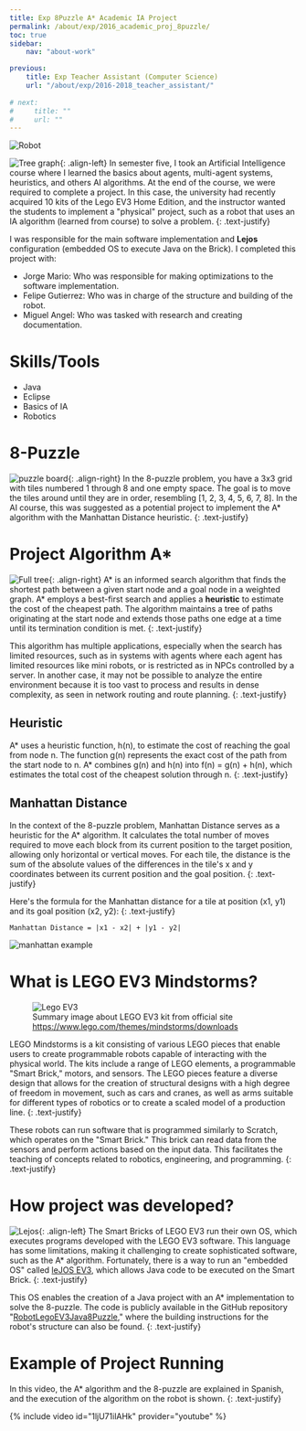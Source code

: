 ```yaml
---
title: Exp 8Puzzle A* Academic IA Project 
permalink: /about/exp/2016_academic_proj_8puzzle/
toc: true
sidebar:
    nav: "about-work"

previous:
    title: Exp Teacher Assistant (Computer Science)
    url: "/about/exp/2016-2018_teacher_assistant/"
    
# next:
#     title: ""
#     url: ""
---
```


![Robot](/assets/img/work/academic_ia_proj/robot.png)

![Tree graph](/assets/img/work/academic_ia_proj/tree.png){: .align-left}
In semester five, I took an Artificial Intelligence course where I learned the basics about agents, multi-agent systems, heuristics, and others AI algorithms. At the end of the course, we were required to complete a project. In this case, the university had recently acquired 10 kits of the Lego EV3 Home Edition, and the instructor wanted the students to implement a "physical" project, such as a robot that uses an IA algorithm (learned from course) to solve a problem.
{: .text-justify}

I was responsible for the main software implementation and **Lejos** configuration (embedded OS to execute Java on the Brick). I completed this project with:
* Jorge Mario: Who was responsible for making optimizations to the software implementation.
* Felipe Gutierrez: Who was in charge of the structure and building of the robot.
* Miguel Angel: Who was tasked with research and creating documentation.

# Skills/Tools
* Java
* Eclipse
* Basics of IA
* Robotics

# 8-Puzzle
![puzzle board](/assets/img/work/academic_ia_proj/puzzle.png){: .align-right}
In the 8-puzzle problem, you have a 3x3 grid with tiles numbered 1 through 8 and one empty space. The goal is to move the tiles around until they are in order, resembling [1, 2, 3, 4, 5, 6, 7, 8]. In the AI course, this was suggested as a potential project to implement the A* algorithm with the Manhattan Distance heuristic.
{: .text-justify}

# Project Algorithm A*
![Full tree](/assets/img/work/academic_ia_proj/full_tree.png){: .align-right}
A* is an informed search algorithm that finds the shortest path between a given start node and a goal node in a weighted graph. A* employs a best-first search and applies a **heuristic** to estimate the cost of the cheapest path. The algorithm maintains a tree of paths originating at the start node and extends those paths one edge at a time until its termination condition is met.
{: .text-justify}
  
This algorithm has multiple applications, especially when the search has limited resources, such as in systems with agents where each agent has limited resources like mini robots, or is restricted as in NPCs controlled by a server. In another case, it may not be possible to analyze the entire environment because it is too vast to process and results in dense complexity, as seen in network routing and route planning.
{: .text-justify}

## Heuristic
A* uses a heuristic function, h(n), to estimate the cost of reaching the goal from node n. The function g(n) represents the exact cost of the path from the start node to n. A* combines g(n) and h(n) into f(n) = g(n) + h(n), which estimates the total cost of the cheapest solution through n.
{: .text-justify}

## Manhattan Distance
In the context of the 8-puzzle problem, Manhattan Distance serves as a heuristic for the A* algorithm. It calculates the total number of moves required to move each block from its current position to the target position, allowing only horizontal or vertical moves. For each tile, the distance is the sum of the absolute values of the differences in the tile's x and y coordinates between its current position and the goal position.
{: .text-justify}

Here's the formula for the Manhattan distance for a tile at position (x1, y1) and its goal position (x2, y2):
{: .text-justify}
```
Manhattan Distance = |x1 - x2| + |y1 - y2|
```

![manhattan example](/assets/img/work/academic_ia_proj/manhattan.png)


# What is LEGO EV3 Mindstorms?
<!-- ![Lego EV3](/assets/img/work/academic_ia_proj/Mindstorms-Downloads-User_Guide-Standard-Block.jpg) -->
<figure>
  <img src="{{ '/assets/img/work/academic_ia_proj/Mindstorms-Downloads-User_Guide-Standard-Block.jpg' | relative_url }}" alt="Lego EV3">
  <figcaption>Summary image about LEGO EV3 kit from official site <br><a href="https://www.lego.com/themes/mindstorms/downloads" target="_blank">https://www.lego.com/themes/mindstorms/downloads</a></figcaption>
</figure>
LEGO Mindstorms is a kit consisting of various LEGO pieces that enable users to create programmable robots capable of interacting with the physical world. The kits include a range of LEGO elements, a programmable "Smart Brick," motors, and sensors. The LEGO pieces feature a diverse design that allows for the creation of structural designs with a high degree of freedom in movement, such as cars and cranes, as well as arms suitable for different types of robotics or to create a scaled model of a production line.
{: .text-justify}

These robots can run software that is programmed similarly to Scratch, which operates on the "Smart Brick." This brick can read data from the sensors and perform actions based on the input data. This facilitates the teaching of concepts related to robotics, engineering, and programming.
{: .text-justify}

# How project was developed?
![Lejos](https://a.fsdn.com/allura/p/lejos/icon?1350648814){: .align-left}
The Smart Bricks of LEGO EV3 run their own OS, which executes programs developed with the LEGO EV3 software. This language has some limitations, making it challenging to create sophisticated software, such as the A* algorithm. Fortunately, there is a way to run an "embedded OS" called [leJOS EV3](https://sourceforge.net/p/lejos/wiki/Installing%20the%20Eclipse%20plugin/), which allows Java code to be executed on the Smart Brick.
{: .text-justify}

This OS enables the creation of a Java project with an A* implementation to solve the 8-puzzle. The code is publicly available in the GitHub repository "[RobotLegoEV3Java8Puzzle](https://github.com/SeekingAura/RobotLegoEV3Java8Puzzle)," where the building instructions for the robot's structure can also be found.
{: .text-justify}

# Example of Project Running
In this video, the A* algorithm and the 8-puzzle are explained in Spanish, and the execution of the algorithm on the robot is shown.
{: .text-justify}

{% include video id="1ljU71ilAHk" provider="youtube" %}